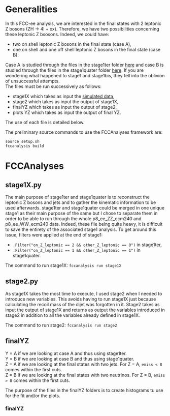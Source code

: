# Generalities
In this FCC-ee analysis, we are interested in the final states with 2 leptonic Z bosons (ZH &rarr; 4l + xx). Therefore, we have two possibilities concerning these leptonic Z bsosons. Indeed, we could have:
- two on shell leptonic Z bosons in the final state (case A), 
- one on shell and one off shell leptonic Z bosons in the final state (case B).

Case A is studied through the files in the stage1ter folder [here](https://github.com/hindtaibi/FCCAnalyses_Hind/tree/main/stage1ter) and case B is studied through the files in the stage1quater folder [here](https://github.com/hindtaibi/FCCAnalyses_Hind/tree/main/stage1quater). If you are wondering what happened to stage1 and stage1bis, they fell into the oblivion of unsuccessful attempts.  
The files must be run successively as follows:
- stage1X which takes as input the [simulated data](https://fcc-physics-events.web.cern.ch/FCCee/delphes/winter2023/idea/),
- stage2 which takes as input the output of stage1X,
- finalYZ which takes as input the output of stage2,
- plots YZ which takes as input the output of final YZ.

The use of each file is detailed below.

The preliminary source commands to use the FCCAnalyses framework are:

```
source setup.sh
fccanalysis build 
```

# FCCAnalyses
## stage1X.py
The main purpose of stage1ter and stage1quater is to reconstruct the leptonic Z bosons and jets and to gather the kinematic information to be used afterwards. stage1ter and stage1quater could be merged in one unique stage1 as their main purpose of the same but I chose to separate them in order to be able to run through the whole p8_ee_ZZ_ecm240 and p8_ee_WW_ecm240 data. Indeed, these file being quite heavy, it is difficult to save the entirety of the associated stage1 analysis. To get around this issue, filters were applied at the end of stage1:
- ```.Filter("on_Z_leptonic == 2 && other_Z_leptonic == 0")``` in stage1ter,
- ```.Filter("on_Z_leptonic == 1 && other_Z_leptonic == 1")``` in stage1quater.

The command to run stage1X:
```fccanalysis run stage1X```

## stage2.py
As stage1X takes the most time to execute, I used stage2 when I needed to introduce new variables. This avoids having to run stage1X just because calculating the recoil mass of the dijet was forgotten in it. Stage2 takes as input the output of stage1X and returns as output the variables introduced in stage2 in addition to all the variables already defined in stage1X.

The command to run stage2: ```fccanalysis run stage2```

## finalYZ
Y = A if we are looking at case A and thus using stage1ter.  
Y = B if we are looking at case B and thus using stage1quater.  
Z = A if we are looking at the final states with two jets. For Z = A, ```emiss < 8``` comes within the first cuts.  
Z = B if we are looking at the final states with two neutrinos. For Z = B, ```emiss > 8``` comes within the first cuts.

The purpose of the files in the finalYZ folders is to create histograms tu use for the fit and/or the plots.

### finalYZ


